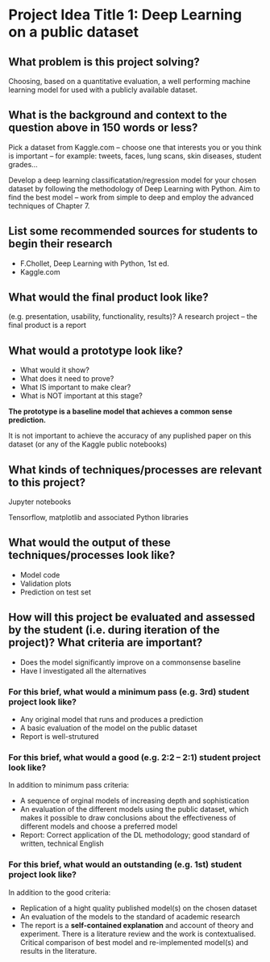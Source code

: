 # Project Idea Title 1: Deep Learning on a public dataset

## What problem is this project solving?

Choosing, based on a quantitative evaluation, a well performing machine learning model for used with a publicly available dataset.

## What is the background and context to the question above in 150 words or less?

Pick a dataset from Kaggle.com – choose one that interests you or you think is important – for example: tweets, faces, lung scans, skin diseases, student grades…

Develop a deep learning classificatation/regression model for your chosen dataset by following the methodology of Deep Learning with Python. Aim to find the best model – work from simple to deep and employ the advanced techniques of Chapter 7.

## List some recommended sources for students to begin their research

- F.Chollet, Deep Learning with Python, 1st ed.
- Kaggle.com

## What would the final product look like?

(e.g. presentation, usability, functionality, results)?
A research project – the final product is a report

## What would a prototype look like?

- What would it show?
- What does it need to prove?
- What IS important to make clear?
- What is NOT important at this stage?

**The prototype is a baseline model that achieves a common sense prediction.**

It is not important to achieve the accuracy of any puplished paper on this dataset (or any of the Kaggle public notebooks)

## What kinds of techniques/processes are relevant to this project?

Jupyter notebooks

Tensorflow, matplotlib and associated Python libraries

## What would the output of these techniques/processes look like?

- Model code
- Validation plots
- Prediction on test set

## How will this project be evaluated and assessed by the student (i.e. during iteration of the project)? What criteria are important?

- Does the model significantly improve on a commonsense baseline
- Have I investigated all the alternatives

### For this brief, what would a minimum pass (e.g. 3rd) student project look like?

- Any original model that runs and produces a prediction
- A basic evaluation of the model on the public dataset
- Report is well-strutured

### For this brief, what would a good (e.g. 2:2 – 2:1) student project look like?

In addition to minimum pass criteria:

- A sequence of orginal models of increasing depth and sophistication
- An evaluation of the different models using the public dataset, which makes it possible to draw conclusions about the effectiveness of different models and choose a preferred model
- Report: Correct application of the DL methodology; good standard of written, technical English

### For this brief, what would an outstanding (e.g. 1st) student project look like?

In addition to the good criteria:

- Replication of a hight quality published model(s) on the chosen dataset
- An evaluation of the models to the standard of academic research
- The report is a **self-contained explanation** and account of theory and experiment. There is a literature review and the work is contextualised. Critical comparison of best model and re-implemented model(s) and results in the literature.










